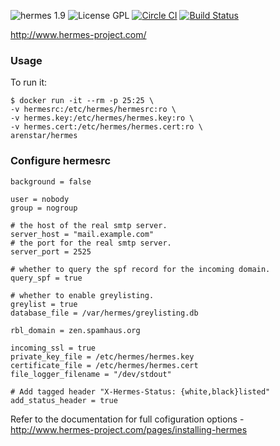 ![hermes 1.9](https://img.shields.io/badge/Hermes-1.9-brightgreen.svg) ![License GPL](https://img.shields.io/aur/license/yaourt.svg)
[![Circle CI](https://circleci.com/gh/arenstar/docker-hermes.svg?&style=shield)](https://circleci.com/gh/arenstar/docker-hermes) [![Build Status](https://travis-ci.org/arenstar/docker-hermes.svg?branch=master)](https://travis-ci.org/arenstar/docker-hermes)

http://www.hermes-project.com/

### Usage

To run it:

    $ docker run -it --rm -p 25:25 \
    -v hermesrc:/etc/hermes/hermesrc:ro \
    -v hermes.key:/etc/hermes/hermes.key:ro \
    -v hermes.cert:/etc/hermes/hermes.cert:ro \
    arenstar/hermes

### Configure hermesrc

````
background = false

user = nobody
group = nogroup

# the host of the real smtp server.
server_host = "mail.example.com"
# the port for the real smtp server.
server_port = 2525

# whether to query the spf record for the incoming domain.
query_spf = true

# whether to enable greylisting.
greylist = true
database_file = /var/hermes/greylisting.db

rbl_domain = zen.spamhaus.org

incoming_ssl = true
private_key_file = /etc/hermes/hermes.key
certificate_file = /etc/hermes/hermes.cert
file_logger_filename = "/dev/stdout"

# Add tagged header "X-Hermes-Status: {white,black}listed"
add_status_header = true
`````
Refer to the documentation for full cofiguration options - http://www.hermes-project.com/pages/installing-hermes
